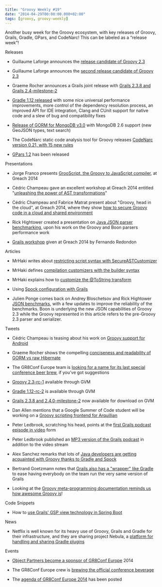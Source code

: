 ```yaml
---
title: "Groovy Weekly #19"
date: "2014-04-29T00:00:00.000+02:00"
tags: [groovy, groovy-weekly]
---
```


Another busy week for the Groovy ecosystem, with key releases of Groovy, Grails, Gradle, GPars, and CodeNarc! This can be labeled as a “release week”!

Releases

*   Guillaume Laforge announces the [release candidate of Groovy 2.3](http://glaforge.appspot.com/article/release-candidate-for-groovy-2-3)
    
*   Guillaume Laforge announces the [second release candidate of Groovy 2.3](http://glaforge.appspot.com/article/second-release-candidate-of-groovy-2-3)
    
*   Graeme Rocher announces a Grails joint release with [Grails 2.3.8 and Grails 2.4-milestone-2](http://grails.1312388.n4.nabble.com/ANN-Grails-2-3-8-amp-2-4-0-M1-out-td4656282.html)
    
*   [Gradle 1.12 released](http://forums.gradle.org/gradle/topics/gradle_1_12_released) with some nice universal performance improvements, more control of the dependency resolution process, an improved API for IDE integration, Clang and CUnit support for native code and a slew of bug and compatibility fixes
    
*   [Release of GORM for MongoDB v3.0](https://twitter.com/grailsframework/status/459597120581144576) with MongoDB 2.6 support (new GeoJSON types, text search)
    
*   The CodeNarc static code analysis tool for Groovy releases [CodeNarc version 0.21, with 15 new rules](http://groovy.329449.n5.nabble.com/ANN-Announcing-CodeNarc-0-21-td5719330.html)
    
*   [GPars 1.2](http://gpars-user-mailing-list.19372.n3.nabble.com/GPars-1-2-0-released-td4024974.html) has been released
    

Presentations

*   Jorge Franco presents [GrooScript, the Groovy to JavaScript compiler](http://greach.es/speakers/jorge-franco-grooscript/), at Greach 2014
    
*   Cédric Champeau gave an excellent workshop at Greach 2014 entitled "[unleashing the power of AST transformations](http://greach.es/speakers/cedric-champeau-unleashing-the-power-of-ast-transformations/)"
    
*   Cédric Champeau and Fabrice Matrat present about "Groovy, head in the cloud", at Greach 2014, where they show [how to secure Groovy code in a cloud and shared environment](http://greach.es/speakers/fabrice-matrat-cedric-champeau-groovy-head-in-the-cloud/)
    
*   Rick Hightower created a presentation on [Java JSON parser benchmarking](http://fr.slideshare.net/richardhightower/java-json-benchmakr), upon his work on the Groovy and Boon parsers performance work
    
*   [Grails workshop](http://greach.es/speakers/fernando-redondo-can-you-tell-me-how-to-get-to-sesame-street-i-wanna-be-a-grails-rookie-star-there/) given at Greach 2014 by Fernando Redondon
    

Articles

*   MrHaki writes about [restricting script syntax with SecureASTCustomizer](http://mrhaki.blogspot.fr/2014/04/groovy-goodness-restricting-script.html)
    
*   MrHaki defines [compilation customizers with the builder syntax](http://mrhaki.blogspot.fr/2014/04/groovy-goodness-define-compilation.html)
    
*   MrHaki explains how to [customize the @ToString transform](http://mrhaki.blogspot.fr/2014/04/groovy-goodness-customize-tostring.html)
    
*   Using [Spock configuration with Grails](http://wordpress.transentia.com.au/wordpress/2014/04/23/using-spock-configuration-in-grails/)
    
*   Julien Ponge comes back on Andrey Bloschetsov and Rick Hightower [JSON benchmarks](http://julien.ponge.org/blog/revisiting-a-json-benchmark/), with a few updates to improve the reliability of the benchmarks. Boon is underlying the new JSON capabilities of Groovy 2.3 while the Groovy represented in this article refers to the pre-Groovy 2.3 parser and serializer.
    

Tweets

*   Cédric Champeau is teasing about his work on [Groovy support for Android](https://twitter.com/CedricChampeau/status/459260216841097216)
    
*   Graeme Rocher shows the compelling [conciseness and readability of GORM vs raw Hibernate](https://twitter.com/graemerocher/status/461065311819554817)
    
*   The GR8Conf Europe team is [looking for a name for its last special conference beer brew](https://twitter.com/gr8conf/status/460508009522003968), if you’ve got suggestions
    
*   [Groovy 2.3-rc-1](https://twitter.com/gvmtool/status/459428432557129728) available through GVM
    
*   [Gradle 1.12-rc-2](https://twitter.com/gvmtool/status/459376588539576320) is available through GVM
    
*   [Grails 2.3.8 and 2.4.0-milestone-2](https://twitter.com/gvmtool/status/459366821783928833) now available for download on GVM
    
*   Dan Allen mentions that a Google Summer of Code student will be working on a [Groovy scripting frontend for Arquillian](https://twitter.com/mojavelinux/status/459500064604712961)
    
*   Peter Ledbrook, scratching his head, points at the [first Grails podcast episode in video](https://twitter.com/pledbrook/status/459440167263408128) form
    
*   Peter Ledbrook published an [MP3 version of the Grails podcast](https://twitter.com/pledbrook/status/461034693279121408) in addition to the video stream
    
*   Alex Sanchez remarks that lots of [Java developers are getting acquainted with Groovy thanks to Gradle and Spock](https://twitter.com/AlexSanchezSTH/status/459353715506708480)
    
*   Bertrand Goetzmann notes that [Grails also has a "wrapper" like Gradle](https://twitter.com/bgoetzmann/status/459062310691430400) to ease having everybody on the team run the very same version of Grails
    
*   Looking at the [Groovy meta-programming documentation reminds us how awesome Groovy is](https://twitter.com/gregopet/status/459617010239143936)!
    

Code Snippets

*   How to [use Grails' GSP view technology in Spring Boot](https://github.com/grails/grails-boot/tree/master/sample-apps/gsp)
    

News

*   Netflix is well known for its heavy use of Groovy, Grails and Gradle for their infrastructure, and they are sharing project Nebula, a [platform for handling and sharing Gradle plugins](http://nebula-plugins.github.io/)
    

Events

*   [Object Partners become a sponsor of GR8Conf Europe](https://twitter.com/gr8conf/status/459445157017174016) 2014
    
*   The GR8Conf Europe crew is [brewing the official conference beverage](https://twitter.com/brianjohnsendk/status/460047137490075648)
    
*   The [agenda of GR8Conf Europe 2014](http://gr8conf.eu/#/agenda) has been posted